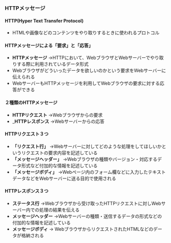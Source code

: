 ### HTTPメッセージ
#### HTTP(Hyper Text Transfer Protocol)
- HTMLや画像などのコンテンツをやり取りするときに使われるプロトコル
#### HTTPメッセージによる「要求」と「応答」
- __HTTPメッセージ__ →HTTPにおいて、WebブラウザとWebサーバーでやり取りする際に利用されているデータ形式
- Webブラウザがどういったデータを欲しいのかという要求をWebサーバーに伝えられる
- WebサーバーもHTTPメッセージを利用してWebブラウザの要求に対する応答ができる
#### ２種類のHTTPメッセージ
- __HTTPリクエスト__ →Webブラウザからの要求
- ___HTTPレスポンス__ →Webサーバーからの応答
#### HTTPリクエスト３つ
- __「リクエスト行」__ →Webサーバーに対してどのような処理をしてほしいかというリクエストの要求内容を記述している
- __「メッセージヘッダー」__ →Webブラウザの種類やバージョン・対応するデータ形式など付加的な情報を記述している
- __「メッセージボディ」__ →Webページ内のフォーム欄などに入力したテキストデータなどをWebサーバーに送る目的で使用される
#### HTTPレスポンス３つ
- __ステータス行__ →Webブラウザから受け取ったHTTPリクエストに対しWebサーバー内での処理の結果を伝える
- __メッセージヘッダー__ →Webサーバーの種類・送信するデータの形式などの付加的な情報を記述している
- __メッセージボディ__ → WebブラウザからリクエストされたHTMLなどのデータが格納される
